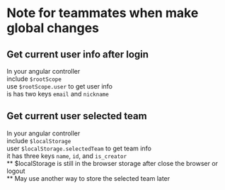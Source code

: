 # Note for teammates when make global changes

## Get current user info after login

In your angular controller  
include `$rootScope`  
use `$rootScope.user` to get user info  
is has two keys `email` and `nickname`  

## Get current user selected team

In your angular controller  
include `$localStorage`  
user `$localStorage.selectedTeam` to get team info  
it has three keys `name`, `id`, and `is_creator`  
** $localStorage is still in the browser storage after close the browser or logout  
** May use another way to store the selected team later

